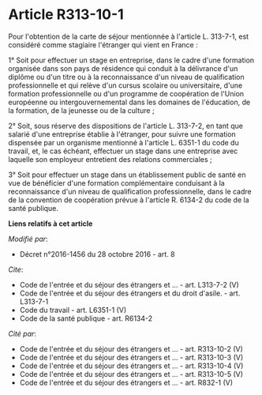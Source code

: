# Article R313-10-1

Pour l'obtention de la carte de séjour mentionnée à l'article L. 313-7-1, est considéré comme stagiaire l'étranger qui vient
en France : 

1° Soit pour effectuer un stage en entreprise, dans le cadre d'une formation organisée dans son pays de résidence qui conduit
à la délivrance d'un diplôme ou d'un titre ou à la reconnaissance d'un niveau de qualification professionnelle et qui relève
d'un cursus scolaire ou universitaire, d'une formation professionnelle ou d'un programme de coopération de l'Union européenne
ou intergouvernemental dans les domaines de l'éducation, de la formation, de la jeunesse ou de la culture ; 

2° Soit, sous réserve des dispositions de l'article L. 313-7-2, en tant que salarié d'une entreprise établie à l'étranger,
pour suivre une formation dispensée par un organisme mentionné à l'article L. 6351-1 du code du travail, et, le cas échéant,
effectuer un stage dans une entreprise avec laquelle son employeur entretient des relations commerciales ; 

3° Soit pour effectuer un stage dans un établissement public de santé en vue de bénéficier d'une formation complémentaire
conduisant à la reconnaissance d'un niveau de qualification professionnelle, dans le cadre de la convention de coopération
prévue à l'article R. 6134-2 du code de la santé publique.

**Liens relatifs à cet article**

_Modifié par_:

  - Décret n°2016-1456 du 28 octobre 2016 - art. 8

_Cite_:

  - Code de l'entrée et du séjour des étrangers et ... - art. L313-7-2 (V)
  - Code de l'entrée et du séjour des étrangers et du droit d'asile. - art. L313-7-1
  - Code du travail - art. L6351-1 (V)
  - Code de la santé publique - art. R6134-2

_Cité par_:

  - Code de l'entrée et du séjour des étrangers et ... - art. R313-10-2 (V)
  - Code de l'entrée et du séjour des étrangers et ... - art. R313-10-3 (V)
  - Code de l'entrée et du séjour des étrangers et ... - art. R313-10-4 (V)
  - Code de l'entrée et du séjour des étrangers et ... - art. R313-10-5 (V)
  - Code de l'entrée et du séjour des étrangers et ... - art. R832-1 (V)
